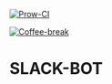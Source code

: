 [![Prow-CI](https://github.com/srivickynesh/slack-bot/actions/workflows/slack-message.yml/badge.svg)](https://github.com/srivickynesh/slack-bot/actions/workflows/slack-message.yml)

[![Coffee-break](https://github.com/srivickynesh/slack-bot/actions/workflows/coffee.yml/badge.svg)](https://github.com/srivickynesh/slack-bot/actions/workflows/coffee.yml)

# SLACK-BOT
